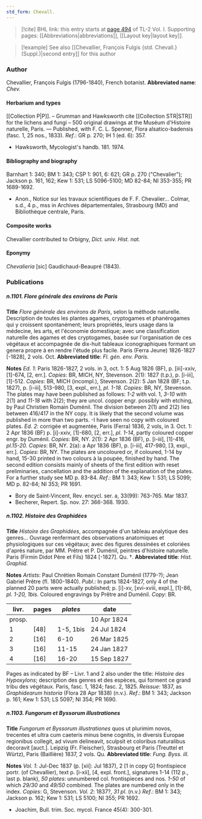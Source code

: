 ```yaml
---
std_form: Chevall.
---
```


> [!cite] BHL link: this entry starts at [page 494](https://www.biodiversitylibrary.org/page/33120625) of TL-2 Vol. I.
> Supporting pages: [[Abbreviations|abbreviations]], [[Layout key|layout key]].

> [!example] See also [[Chevallier, François Fulgis {std. Chevall.} (Suppl.)|second entry]] for this author

### Author

Chevallier, François Fulgis (1796-1840), French botanist. 
**Abbreviated name**: *Chev.*

#### Herbarium and types

[[Collection P|P]]. – Grumman and Hawksworth cite [[Collection STR|STR]] for the lichens and fungi – 500 original drawings at the Muséum d'Histoire naturelle, Paris. — Published, with F. C. L. Spenner, Flora alsatico-badensis (fasc. 1, 25 nos., 1833).
*Ref*.: GR p. 270; IH 1 (ed. 6): 357.
- Hawksworth, Mycologist's handb. 181. 1974.

#### Bibliography and biography

Barnhart 1: 340; BM 1: 343; CSP 1: 901, 6: 621; GR p. 270 ("Chevalier"); Jackson p. 161, 162; Kew 1: 531; LS 5096-5100; MD 82-84; NI 353-355; PR 1689-1692.
- Anon., Notice sur les travaux scientifiques de F. F. Chevalier... Colmar, s.d., 4 p., mss in Archives départementales, Strasbourg (MD) and Bibliothèque centrale, Paris.

#### Composite works

Chevallier contributed to Orbigny, *Dict. univ. Hist. nat.*

#### Eponymy

*Chevalieria* \[sic\] Gaudichaud-Beaupré (1843).

### Publications

##### n.1101. Flore générale des environs de Paris

**Title**
*Flore générale des environs de Paris*, selon la méthode naturelle. Description de toutes les plantes agames, cryptogames et phanérogames qui y croissent spontanément; leurs propriétés, leurs usage dans la médecine, les arts, et l'économie domestique; avec une classification naturelle des agames et des cryptogames, basée sur l'organisation de ces végétaux et accompagnée de dix-huit tableaux iconographiques formant un genera propre à en rendre l'étude plus facile. Paris (Ferra Jeune) 1826-1827 \[-1828\], 2 vols. Oct.
**Abbreviated title**: *Fl. gén. env. Paris*.

**Notes**
*Ed. 1*: Paris 1826-1827, 2 vols. in 3, oct.
1: 5 Aug 1826 (BF), p. \[iii\]-xxiv, \[1\]-674, \[2, err.\]. *Copies*: BR, MICH, NY, Stevenson. 2(1): 1827 (t.p.), p. \[i-iii\], \[1\]-512. *Copies*: BR, MICH (incompl.), Stevenson. 2(2): 5 Jan 1828 (BF; t.p. 1827), p. \[i-iii\], 513-980, \[3, expl., err.\], *pl. 1-18. Copies*: BR, NY, Stevenson.
The plates may have been published as follows: *1-2* with vol. 1, *3-10* with 2(1) and *11-18* with 2(2); they are uncol. copper engr. possibly with etching, by Paul Christien Romain Duménil. The division between 2(1) and 2(2) lies between 416/417 in the NY copy. It is likely that the second volume was published in more than two parts. -I have seen no copy with coloured plates.
*Ed. 2*: corrigée et augmentée, Paris (Ferra) 1836, 2 vols, in 3. Oct. 1: 2 Apr 1836 (BF) p. \[i\]-xxiv, \[1\]-680, \[2, err.\], *pl. 1-14*, partly coloured copper engr. by Duménil. *Copies*: BR, NY.
2(1): 2 Apr 1836 (BF), p. \[i-iii\], \[1\]-416, *pl.15-20. Copies*: BR, NY. 2(a): a Apr 1836 (BF), p. \[i-iii\], 417-980, \[3, expl., err.\]. *Copies*: BR, NY. The plates are uncoloured or, if coloured, 1-14 by hand, 15-30 printed in two colours à la poupée, finished by hand. The second edition consists mainly of sheets of the first edition with reset preliminaries, cancellation and the addition of the explanation of the plates. For a further study see MD p. 83-84.
*Ref*.: BM 1: 343; Kew 1: 531; LS 5099; MD p. 82-84; NI 353; PR 1691.
- Bory de Saint-Vincent, Rev. encycl. ser. a, 33(99): 763-765. Mar 1837.
- Becherer, Repert. Sp. nov. 27: 366-368. 1930.

##### n.1102. Histoire des Graphidées

**Title**
*Histoire des Graphidées*, accompagnée d'un tableau analytique des genres... Ouvrage renfermant des observations anatomiques et physiologiques sur ces végétaux; avec des figures dessinées et coloriées d'aprés nature, par MM. Prêtre et P. Duménil, peintres d'histoire naturelle. Paris (Firmin Didot Père et Fils) 1824 \[-1827\]. Qu. †.
**Abbreviated title**: *Hist. Graphid.*

**Notes**
*Artists*: Paul Chrétien Romain Constant Duménil (1779-?); Jean Gabriel Prêtre (fl. 1800-1840).
*Publ*.: In parts 1824-1827, only 4 of the planned 20 parts were actually published; p. \[i\]-xv, \[xvi-xviii, expl.\], \[1\]-86, *pl. 1-20, 1bis.* Coloured engravings by Prêtre and Duménil.
*Copy*: BR.

|livr.	|pages	|*plates*	|date	|
|---	|---	|---	|---	|
|prosp.	|	|	|10 Apr 1824	|
|1	|\[48\]	|1-5, 1bis	|24 Jul 1824	|
|2	|\[16\]	|6-10	|26 Mar 1825|
|3	|\[16\]	|11-15	|24 Jan 1827|
|4	|\[16\]	|16-20	|15 Sep 1827|

Pages as indicated by BF – Livr. 1 and 2 also under the title: *Histoire des Hypoxylons*; description des genres et des espèces, qui forment ce grand tribu des végétaux. Paris, fasc. 1, 1824; fasc. 2, 1825.
*Reissue*: 1837, as *Graphidearum historia* (Flora 28 Apr 1838) (n.v.).
*Ref*.: BM 1: 343; Jackson p. 161; Kew 1: 531; LS 5097; NI 354; PR 1690.

##### n.1103. Fungorum et Byssorum illustrationes

**Title**
*Fungorum et Byssorum illustrationes* quos ut plurimim novos, trecentes et ultra cum caeteris minus bene cognitis, in diversis Europae regionibus collegit, ad vivum delineavit, sculpsit et coloribus naturalibus decoravit \[auct.\]. Leipzig (Fr. Fleischer), Strasbourg et Paris (Treuttel et Würtz), Paris (Baillière) 1837, 2 vols. Qu.
**Abbreviated title**: *Fung. Byss. ill.*

**Notes**
*Vol. 1*: Jul-Dec 1837 (p. \[xii\]: Jul 1837), 2 \[1 in copy G\] frontispiece portr. (of Chevallier), text p. \[i-xii\], \[4, expl. front.\], signatures 1-14 (112 p., last p. blank), *50 plates*: unnumbered col. frontispieces and nos. *1-50* of which *29/30* and *49/50* combined. The plates are numbered only in the index. *Copies*: G, Stevenson.
*Vol. 2*: 1837?, *31 pl*. (n.v.)
*Ref*.: BM 1: 343; Jackson p. 162; Kew 1: 531; LS 5100; NI 355; PR 1692.
- Joachim, Bull. trim. Soc. mycol. France 45(4): 300-301.

